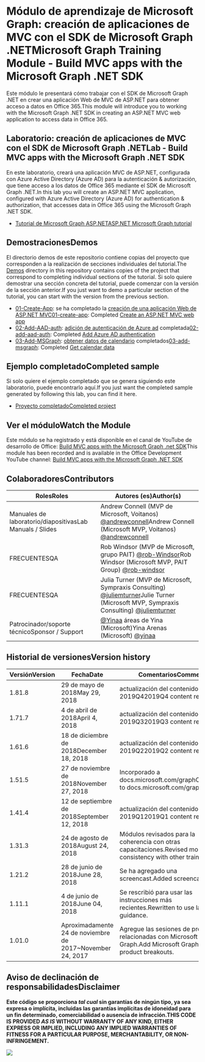 # <a name="microsoft-graph-training-module---build-mvc-apps-with-the-microsoft-graph-net-sdk"></a><span data-ttu-id="00d86-101">Módulo de aprendizaje de Microsoft Graph: creación de aplicaciones de MVC con el SDK de Microsoft Graph .NET</span><span class="sxs-lookup"><span data-stu-id="00d86-101">Microsoft Graph Training Module - Build MVC apps with the Microsoft Graph .NET SDK</span></span>

<span data-ttu-id="00d86-102">Este módulo le presentará cómo trabajar con el SDK de Microsoft Graph .NET en crear una aplicación Web de MVC de ASP.NET para obtener acceso a datos en Office 365.</span><span class="sxs-lookup"><span data-stu-id="00d86-102">This module will introduce you to working with the Microsoft Graph .NET SDK in creating an ASP.NET MVC web application to access data in Office 365.</span></span>

## <a name="lab---build-mvc-apps-with-the-microsoft-graph-net-sdk"></a><span data-ttu-id="00d86-103">Laboratorio: creación de aplicaciones de MVC con el SDK de Microsoft Graph .NET</span><span class="sxs-lookup"><span data-stu-id="00d86-103">Lab - Build MVC apps with the Microsoft Graph .NET SDK</span></span>

<span data-ttu-id="00d86-104">En este laboratorio, creará una aplicación MVC de ASP.NET, configurada con Azure Active Directory (Azure AD) para la autenticación & autorización, que tiene acceso a los datos de Office 365 mediante el SDK de Microsoft Graph .NET.</span><span class="sxs-lookup"><span data-stu-id="00d86-104">In this lab you will create an ASP.NET MVC application, configured with Azure Active Directory (Azure AD) for authentication & authorization, that accesses data in Office 365 using the Microsoft Graph .NET SDK.</span></span>

- [<span data-ttu-id="00d86-105">Tutorial de Microsoft Graph ASP.NET</span><span class="sxs-lookup"><span data-stu-id="00d86-105">ASP.NET Microsoft Graph tutorial</span></span>](https://docs.microsoft.com/graph/training/aspnet-tutorial)

## <a name="demos"></a><span data-ttu-id="00d86-106">Demostraciones</span><span class="sxs-lookup"><span data-stu-id="00d86-106">Demos</span></span>

<span data-ttu-id="00d86-107">El [](./Demos) directorio demos de este repositorio contiene copias del proyecto que corresponden a la realización de secciones individuales del tutorial.</span><span class="sxs-lookup"><span data-stu-id="00d86-107">The [Demos](./Demos) directory in this repository contains copies of the project that correspond to completing individual sections of the tutorial.</span></span> <span data-ttu-id="00d86-108">Si solo quiere demostrar una sección concreta del tutorial, puede comenzar con la versión de la sección anterior.</span><span class="sxs-lookup"><span data-stu-id="00d86-108">If you just want to demo a particular section of the tutorial, you can start with the version from the previous section.</span></span>

- <span data-ttu-id="00d86-109">[01-Create-App](Demos/01-create-app): se ha completado la [creación de una aplicación Web de ASP.NET MVC](https://docs.microsoft.com/graph/training/aspnet-tutorial?tutorial-step=1)</span><span class="sxs-lookup"><span data-stu-id="00d86-109">[01-create-app](Demos/01-create-app): Completed [Create an ASP.NET MVC web app](https://docs.microsoft.com/graph/training/aspnet-tutorial?tutorial-step=1)</span></span>
- <span data-ttu-id="00d86-110">[02-Add-AAD-auth](Demos/02-add-aad-auth): [adición de autenticación de Azure ad](https://docs.microsoft.com/graph/training/aspnet-tutorial?tutorial-step=3) completada</span><span class="sxs-lookup"><span data-stu-id="00d86-110">[02-add-aad-auth](Demos/02-add-aad-auth): Completed [Add Azure AD authentication](https://docs.microsoft.com/graph/training/aspnet-tutorial?tutorial-step=3)</span></span>
- <span data-ttu-id="00d86-111">[03-Add-MSGraph](Demos/03-add-msgraph): [obtener datos de calendario](https://docs.microsoft.com/graph/training/aspnet-tutorial?tutorial-step=4) completados</span><span class="sxs-lookup"><span data-stu-id="00d86-111">[03-add-msgraph](Demos/03-add-msgraph): Completed [Get calendar data](https://docs.microsoft.com/graph/training/aspnet-tutorial?tutorial-step=4)</span></span>

## <a name="completed-sample"></a><span data-ttu-id="00d86-112">Ejemplo completado</span><span class="sxs-lookup"><span data-stu-id="00d86-112">Completed sample</span></span>

<span data-ttu-id="00d86-113">Si solo quiere el ejemplo completado que se genera siguiendo este laboratorio, puede encontrarlo aquí.</span><span class="sxs-lookup"><span data-stu-id="00d86-113">If you just want the completed sample generated by following this lab, you can find it here.</span></span>

- [<span data-ttu-id="00d86-114">Proyecto completado</span><span class="sxs-lookup"><span data-stu-id="00d86-114">Completed project</span></span>](Demos/03-add-msgraph)

## <a name="watch-the-module"></a><span data-ttu-id="00d86-115">Ver el módulo</span><span class="sxs-lookup"><span data-stu-id="00d86-115">Watch the Module</span></span>

<span data-ttu-id="00d86-116">Este módulo se ha registrado y está disponible en el canal de YouTube de desarrollo de Office: [Build MVC apps with the Microsoft Graph .net SDK](https://youtu.be/87_gpuFg1Wo)</span><span class="sxs-lookup"><span data-stu-id="00d86-116">This module has been recorded and is available in the Office Development YouTube channel: [Build MVC apps with the Microsoft Graph .NET SDK](https://youtu.be/87_gpuFg1Wo)</span></span>

## <a name="contributors"></a><span data-ttu-id="00d86-117">Colaboradores</span><span class="sxs-lookup"><span data-stu-id="00d86-117">Contributors</span></span>

| <span data-ttu-id="00d86-118">Roles</span><span class="sxs-lookup"><span data-stu-id="00d86-118">Roles</span></span>                | <span data-ttu-id="00d86-119">Autores (es)</span><span class="sxs-lookup"><span data-stu-id="00d86-119">Author(s)</span></span>                                                                                     |
| -------------------- | --------------------------------------------------------------------------------------------- |
| <span data-ttu-id="00d86-120">Manuales de laboratorio/diapositivas</span><span class="sxs-lookup"><span data-stu-id="00d86-120">Lab Manuals / Slides</span></span> | <span data-ttu-id="00d86-121">Andrew Connell (MVP de Microsoft, Voitanos) [@andrewconnell](//github.com/andrewconnell)</span><span class="sxs-lookup"><span data-stu-id="00d86-121">Andrew Connell (Microsoft MVP, Voitanos) [@andrewconnell](//github.com/andrewconnell)</span></span>         |
| <span data-ttu-id="00d86-122">FRECUENTES</span><span class="sxs-lookup"><span data-stu-id="00d86-122">QA</span></span>                   | <span data-ttu-id="00d86-123">Rob Windsor (MVP de Microsoft, grupo PAIT) [@rob-Windsor](//github.com/rob-windsor)</span><span class="sxs-lookup"><span data-stu-id="00d86-123">Rob Windsor (Microsoft MVP, PAIT Group) [@rob-windsor](//github.com/rob-windsor)</span></span>              |
| <span data-ttu-id="00d86-124">FRECUENTES</span><span class="sxs-lookup"><span data-stu-id="00d86-124">QA</span></span>                   | <span data-ttu-id="00d86-125">Julia Turner (MVP de Microsoft, Sympraxis Consulting) [@juliemturner](//github.com/juliemturner)</span><span class="sxs-lookup"><span data-stu-id="00d86-125">Julie Turner (Microsoft MVP, Sympraxis Consulting) [@juliemturner](//github.com/juliemturner)</span></span> |
| <span data-ttu-id="00d86-126">Patrocinador/soporte técnico</span><span class="sxs-lookup"><span data-stu-id="00d86-126">Sponsor / Support</span></span>    | <span data-ttu-id="00d86-127">[@Yinaa](//github.com/yinaa) áreas de Yina (Microsoft)</span><span class="sxs-lookup"><span data-stu-id="00d86-127">Yina Arenas (Microsoft) [@yinaa](//github.com/yinaa)</span></span>                                          |

## <a name="version-history"></a><span data-ttu-id="00d86-128">Historial de versiones</span><span class="sxs-lookup"><span data-stu-id="00d86-128">Version history</span></span>

| <span data-ttu-id="00d86-129">Versión</span><span class="sxs-lookup"><span data-stu-id="00d86-129">Version</span></span> | <span data-ttu-id="00d86-130">Fecha</span><span class="sxs-lookup"><span data-stu-id="00d86-130">Date</span></span>               | <span data-ttu-id="00d86-131">Comentarios</span><span class="sxs-lookup"><span data-stu-id="00d86-131">Comments</span></span>                                             |
| ------- | ------------------ | ---------------------------------------------------- |
| <span data-ttu-id="00d86-132">1.8</span><span class="sxs-lookup"><span data-stu-id="00d86-132">1.8</span></span>     | <span data-ttu-id="00d86-133">29 de mayo de 2018</span><span class="sxs-lookup"><span data-stu-id="00d86-133">May 29, 2018</span></span>       | <span data-ttu-id="00d86-134">actualización del contenido de 2019Q4</span><span class="sxs-lookup"><span data-stu-id="00d86-134">2019Q4 content refresh</span></span>                               |
| <span data-ttu-id="00d86-135">1.7</span><span class="sxs-lookup"><span data-stu-id="00d86-135">1.7</span></span>     | <span data-ttu-id="00d86-136">4 de abril de 2018</span><span class="sxs-lookup"><span data-stu-id="00d86-136">April 4, 2018</span></span>      | <span data-ttu-id="00d86-137">actualización del contenido de 2019Q3</span><span class="sxs-lookup"><span data-stu-id="00d86-137">2019Q3 content refresh</span></span>                               |
| <span data-ttu-id="00d86-138">1.6</span><span class="sxs-lookup"><span data-stu-id="00d86-138">1.6</span></span>     | <span data-ttu-id="00d86-139">18 de diciembre de 2018</span><span class="sxs-lookup"><span data-stu-id="00d86-139">December 18, 2018</span></span>  | <span data-ttu-id="00d86-140">actualización del contenido de 2019Q2</span><span class="sxs-lookup"><span data-stu-id="00d86-140">2019Q2 content refresh</span></span>                               |
| <span data-ttu-id="00d86-141">1.5</span><span class="sxs-lookup"><span data-stu-id="00d86-141">1.5</span></span>     | <span data-ttu-id="00d86-142">27 de noviembre de 2018</span><span class="sxs-lookup"><span data-stu-id="00d86-142">November 27, 2018</span></span>  | <span data-ttu-id="00d86-143">Incorporado a docs.microsoft.com/graph</span><span class="sxs-lookup"><span data-stu-id="00d86-143">Onboarded to docs.microsoft.com/graph</span></span>                |
| <span data-ttu-id="00d86-144">1.4</span><span class="sxs-lookup"><span data-stu-id="00d86-144">1.4</span></span>     | <span data-ttu-id="00d86-145">12 de septiembre de 2018</span><span class="sxs-lookup"><span data-stu-id="00d86-145">September 12, 2018</span></span> | <span data-ttu-id="00d86-146">actualización del contenido de 2019Q1</span><span class="sxs-lookup"><span data-stu-id="00d86-146">2019Q1 content refresh</span></span>                               |
| <span data-ttu-id="00d86-147">1.3</span><span class="sxs-lookup"><span data-stu-id="00d86-147">1.3</span></span>     | <span data-ttu-id="00d86-148">24 de agosto de 2018</span><span class="sxs-lookup"><span data-stu-id="00d86-148">August 24, 2018</span></span>    | <span data-ttu-id="00d86-149">Módulos revisados para la coherencia con otras capacitaciones.</span><span class="sxs-lookup"><span data-stu-id="00d86-149">Revised modules for consistency with other training.</span></span> |
| <span data-ttu-id="00d86-150">1.2</span><span class="sxs-lookup"><span data-stu-id="00d86-150">1.2</span></span>     | <span data-ttu-id="00d86-151">28 de junio de 2018</span><span class="sxs-lookup"><span data-stu-id="00d86-151">June 28, 2018</span></span>      | <span data-ttu-id="00d86-152">Se ha agregado una screencast.</span><span class="sxs-lookup"><span data-stu-id="00d86-152">Added screencast.</span></span>                                    |
| <span data-ttu-id="00d86-153">1.1</span><span class="sxs-lookup"><span data-stu-id="00d86-153">1.1</span></span>     | <span data-ttu-id="00d86-154">4 de junio de 2018</span><span class="sxs-lookup"><span data-stu-id="00d86-154">June 04, 2018</span></span>      | <span data-ttu-id="00d86-155">Se rescribió para usar las instrucciones más recientes.</span><span class="sxs-lookup"><span data-stu-id="00d86-155">Rewritten to use latest guidance.</span></span>                    |
| <span data-ttu-id="00d86-156">1.0</span><span class="sxs-lookup"><span data-stu-id="00d86-156">1.0</span></span>     | <span data-ttu-id="00d86-157">Aproximadamente 24 de noviembre de 2017</span><span class="sxs-lookup"><span data-stu-id="00d86-157">~November 24, 2017</span></span> | <span data-ttu-id="00d86-158">Agregue las sesiones de producto relacionadas con Microsoft Graph.</span><span class="sxs-lookup"><span data-stu-id="00d86-158">Add Microsoft Graph related product breakouts.</span></span>       |

## <a name="disclaimer"></a><span data-ttu-id="00d86-159">Aviso de declinación de responsabilidades</span><span class="sxs-lookup"><span data-stu-id="00d86-159">Disclaimer</span></span>

<span data-ttu-id="00d86-160">**Este código se proporciona _tal cual_ sin garantías de ningún tipo, ya sea expresa o implícita, incluidas las garantías implícitas de idoneidad para un fin determinado, comerciabilidad o ausencia de infracción.**</span><span class="sxs-lookup"><span data-stu-id="00d86-160">**THIS CODE IS PROVIDED _AS IS_ WITHOUT WARRANTY OF ANY KIND, EITHER EXPRESS OR IMPLIED, INCLUDING ANY IMPLIED WARRANTIES OF FITNESS FOR A PARTICULAR PURPOSE, MERCHANTABILITY, OR NON-INFRINGEMENT.**</span></span>

<img src="https://telemetry.sharepointpnp.com/msgraph-training-aspnetmvcapp" />
